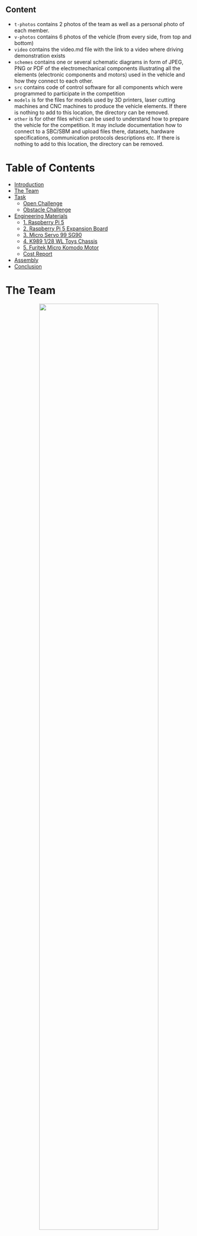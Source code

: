 ## Content

* `t-photos` contains 2 photos of the team as well as a personal photo of each member.
* `v-photos` contains 6 photos of the vehicle (from every side, from top and bottom)
* `video` contains the video.md file with the link to a video where driving demonstration exists
* `schemes` contains one or several schematic diagrams in form of JPEG, PNG or PDF of the electromechanical components illustrating all the elements (electronic components and motors) used in the vehicle and how they connect to each other.
* `src` contains code of control software for all components which were programmed to participate in the competition
* `models` is for the files for models used by 3D printers, laser cutting machines and CNC machines to produce the vehicle elements. If there is nothing to add to this location, the directory can be removed.
* `other` is for other files which can be used to understand how to prepare the vehicle for the competition. It may include documentation how to connect to a SBC/SBM and upload files there, datasets, hardware specifications, communication protocols descriptions etc. If there is nothing to add to this location, the directory can be removed.

Table of Contents
=====

- [Introduction](#introduction)
- [The Team](#the-team)
- [Task](#Task)
  - [Open Challenge](#OpenChallenge)
  - [Obstacle Challenge](#ObstacleChallenge)
- [Engineering Materials](#engineering-materials)
  - [1. Raspberry Pi 5](#1-raspberry-pi-5)
  - [2. Raspberry Pi 5 Expansion Board](#2-raspberry-pi-5-expansion-board)
  - [3. Micro Servo 99 SG90](#3-micro-servo-99-sg90)
  - [4. K989 1/28 WL Toys Chassis](#4-k989-128-wl-toys-chassis)
  - [5. Furitek Micro Komodo Motor](#5-furitek-micro-komodo-motor)
  - [Cost Report](https://github.com/Jayden-boop/WRO-2025/blob/main/README.md#cost-report)
- [Assembly](#assembly)
- [Conclusion](#conclusion)

# The Team

<p align="center">
  <img src="t-photos/TeamPhoto_WRO.jpg" width="80%">
</p>

### Jayden

<p align="center">
  <img src="t-photos/Jayden_WRO.jpg" width="80%">
</p>

Description: WAAWAAW

---

### Arham

<p align="center">
  <img src="t-photos/Arham_WRO.jpg" width="80%">
</p> 
Description: Syed Arham Wasti is a Junior at Anderson CVI with a strong interest in computer science and machine learning. His ambition drives him to address issues he deeply cares about.

---

### Trevor

<p align="center">
  <img src="t-photos/Trevor_WRO.jpg" width="80%">
</p> 
Description: WA WA WA

---

# JAT | WRO \- Documentation |

## Task

The WRO 2025 Future Engineers Self-Driving Cars Challenge tasks teams with designing an autonomous vehicle to complete dynamic racetrack laps and perform parallel parking, adapting to randomized layouts and traffic signs. Teams must also document their engineering process in a public GitHub repository, showcasing innovation, adaptability, and technical problem-solving.

### Challenge Descriptions:

#### 1\. Open Challenge

Objective: The vehicle must autonomously complete three laps on a racetrack whose layout randomizes each round.

**Key Elements:**

- **Randomized Layouts:** The track may feature randomized corridor widths (narrow or wide sections) and varying starting positions.
  Dynamic configurations:  The track configuration (e.g., wall placements, starting zones) is determined by a randomization process (e.g., coin tosses, dice rolls) before each round.

- **Adaptability requirement:** The navigation algorithms of the vehicle are critical, having to adapt in real time to an unseen wall and course arrangement without human intervention.

**Performance Goal:**
Maximize the consistency and speed of laps under unknown track conditions.

#### 2\. Obstacle Challenge

Objective: The vehicle must complete three laps on a track with randomly placed traffic signs and then perform a parallel parking maneuver in a designated area.

**Key Elements:**

- **Traffic Signs:** Red and green pillars indicate required driving lanes (red = keep right, green = keep left). The vehicle must obey these rules without displacing the signs.
- **Parking Task:** After completing laps, the vehicle must park within a narrow, variable-sized parking space. Starting inside the parking lot and achieving parallel alignment earns bonus points.

**Randomization factors:**

- Traffic sign positions
- Parking lot placement
- Driving direction (clockwise/counterclockwise)

**Performance Goal:**
Complete the 3 laps without faults and complete a precise parallel parking maneuver whilst adapting to randomized factors.

# 

Our Robot
=====

| <img src="v-photos/Car_Front.jpg" width="90%" /> | <img src="v-photos/Car_Back.jpg" width="85%" />   |
|:------------------------------------------------:|:-------------------------------------------------:|
| *Front*                                          | *Back*                                            |
| <img src="v-photos/Car_Left.jpg" width="90%" />  | <img src="v-photos/Car_Right.jpg" width="85%" />  |
| *Left*                                           | *Right*                                           |
| <img src="v-photos/Car_Top.jpg" width="90%" />   | <img src="v-photos/Car_Bottom.jpg" width="85%" /> |
| *Top*                                            | *Bottom*                                          |

<p align="center">
 <img src="v-photos/WRO_VehicleDiagram.png" width="50%" />
   </p>
<br>

<br>

## Video of our Open Challenge Demonstration [Here](https://www.youtube.com/watch?v=GPGMuM1HHgo&ab_channel=ArhamWasti) <a class="anchor" id="video"></a>

<img src="other/readme-images/WRO_openThumbnail.png" width="50%" /> 

## Video of our Obstacle Challenge Demonstration [Here](https://www.youtube.com/watch?v=hhrCKOZkAMQ&ab_channel=ArhamWasti) <a class="anchor" id="video"></a>

<img src="other/readme-images/WRO_obstacleThumbnail.png" width="50%" /> 
<br>

# Engineering Design & Strategy

This section outlines the core engineering principles and strategic decisions that guided the development of our autonomous vehicle. We have broken down our design process into the key categories evaluated in the competition: Mobility, Power & Sensing, and Obstacle Management.

## Mobility Management

Effective mobility is central to navigating the course quickly and accurately. Our design focuses on a responsive drivetrain with precise steering control.

### Motor Selection and Implementation

<table width="800px"> <tr> <td width="400px" style="text-align: left; vertical-align: top;"> <img src="other/readme-images/Furitek-Micro-Komodo-Motor.png" alt="Furitek Micro Komodo Motor" width="100%"/> </td> <td width="400px" style="text-align: left; vertical-align: top;"> <h3>Furitek Micro Komodo Motor</h3> <ul> <li><b>KV:</b> 3450 RPM/Volt</li> <li><b>Power:</b> 120W</li> <li><b>Battery:</b> 2–3S LiPo</li> <li><b>Type:</b> Brushless</li> <li><b>Weight:</b> 17.5 g</li> </ul> </td> </tr> </table>

The Furitek Micro Komodo was selected for its exceptional power-to-weight ratio and precise speed control. As a brushless motor, it offers higher efficiency, a longer lifespan, and superior performance compared to brushed alternatives. Its ability to operate smoothly at both high and very low speeds is a significant advantage, providing the raw acceleration needed for fast laps and the delicate, slow-speed control required for the parallel parking maneuver.

<table width="800px"> <tr> <td width="400px" style="text-align: left; vertical-align: top;"> <img src="other/readme-images/HS-5055MG-Servo.png" alt="HS-5055MG Servo" width="100%"/> </td> <td width="400px" style="text-align: left; vertical-align: top; padding: 0;"> <h3>HS-5055MG Servo</h3> <ul> <li><b>Torque (6.0V):</b> 1.4 kg/cm</li> <li><b>Speed (6.0V):</b> 0.14 sec/60°</li> <li><b>Gears:</b> Metal</li> <li><b>Type:</b> Digital</li> <li><b>Weight:</b> 9.5 g</li> </ul> </td> </tr> </table>

Accurate path following is managed by a PID controller, which requires a steering servo capable of making small, precise, and rapid adjustments. The HS-5055MG was chosen for its digital precision and metal gear construction, providing the durability and responsiveness needed to translate the PID controller's outputs into exact steering angles. This ensures the vehicle can hold its line with minimal error.

### Wheels and Drivetrain Rationale

We use GT24 Carisma Wheels and Tires for their traction characteristics, ensuring consistent grip and power delivery. Other 1/24 scale RC car wheels and tires can be substituted.

## Power and Sense Management

A reliable power system and an accurate sensor suite are the foundation of any autonomous system. Our strategy was to choose components that provide clean power and rich, low-latency data to our control system.

### Power Source and Distribution

<table width="800px"> <tr> <td width="400px" style="text-align: left; vertical-align: top;"> <img src="other/readme-images/Gens-Ace-2S1P-1300mAh-7.4V-battery.png" alt="Gens Ace 2S1P 1300mAh 7.4V battery" width="100%"/> </td> <td width="400px" style="text-align: left; vertical-align: top;"> <h3>Gens Ace 2S LiPo Battery</h3> <ul> <li><b>Capacity:</b> 1300mAh</li> <li><b>Voltage:</b> 7.4V (2S)</li> <li><b>Discharge Rate:</b> 45C</li> <li><b>Weight:</b> 90 g</li> </ul> </td> </tr> </table>

The Gens Ace 1300mAh LiPo was selected for its optimal balance of capacity, weight, and size. On a full charge, this battery provides approximately 45 minutes of continuous runtime, which is more than sufficient to complete all competition rounds and practice runs without needing a battery swap or experiencing performance degradation.

<table width="800px"> <tr> <td width="400px" style="text-align: left; vertical-align: top;"> <h3>Hiwonder Raspberry Pi 5 Expansion Board</h3> <ul> <li>Centralized Power Distribution</li> <li>Organized PWM Outputs</li> <li>Regulated Voltage for Sensors</li> <li>Direct Pi 5 Connectivity</li> </ul> </td> <td width="400px" style="text-align: left; vertical-align: top;"> <img src="other/readme-images/rrclitecontroller.png" alt="Hiwonder Raspberry Pi 5 Expansion Board" width="100%"> </td> </tr> </table>

To eliminate the reliability issues of breadboards and loose wiring, we integrated the Hiwonder Expansion Board. It serves as a centralized hub for power management and signal distribution, providing stable, regulated power to the Pi, sensors, and servos. This simplifies the wiring harness, reduces potential failure points, and ensures consistent performance from all electronic components.

### Wiring Diagram

(Placeholder for Wiring Diagram Image)

### Sensor Selection and Rationale

<table width="800px"> <tr> <td width="400px" style="text-align: left; vertical-align: top;"> <img src="other/readme-images/Raspberry-Pi-5.png" alt="Raspberry Pi 5" width="100%"> </td> <td width="400px" style="text-align: left; vertical-align: top;"> <h3>Raspberry Pi 5</h3> <ul> <li><b>CPU:</b> Quad-core 64-bit Arm Cortex-A76 @ 2.4GHz</li> <li><b>RAM:</b> 8GB LPDDR4X</li> <li><b>Connectivity:</b> Wi-Fi, Bluetooth 5.0, Gigabit Ethernet</li> <li><b>I/O:</b> 40-pin GPIO, 2x MIPI DSI/CSI</li> </ul> </td> </tr> </table>
The Raspberry Pi 5 serves as the central processing unit, chosen for its powerful quad-core processor that can simultaneously handle real-time data streams from the camera and LiDAR without performance bottlenecks. The mature Python ecosystem and extensive GPIO interface were ideal for rapid algorithm development and direct control over all hardware.

<table width="800px"> <tr> <td width="400px" style="text-align: left; vertical-align: top;"> <img src="other/readme-images/Diyeeni-Zero-Module-Camera.png" alt="Pi Camera Module" width="100%"> </td> <td width="400px" style="text-align: left; vertical-align: top;"> <h3>Pi Camera Module</h3> <ul> <li><b>Resolution:</b> 5 Megapixels</li> <li><b>Video:</b> 1080p HD</li> <li><b>Interface:</b> Direct CSI</li> <li><b>Features:</b> Color Sensing</li> </ul> </td> </tr> </table>
The Pi Camera is our primary sensor for the Obstacle Challenge. Its direct CSI interface provides a low-latency video feed essential for high-speed decision-making. We rely entirely on its color-sensing capabilities and OpenCV-based contour detection to accurately identify the pillars and boundary walls. The 175° wide angle lens, combined with a high mounting position on the chassis allows the camera to have an extremely large field of view throughout the challenge.

<table width="800px"> <tr> <td width="400px" style="text-align: left; vertical-align: top;"> <h3>LD19 D500 LIDAR</h3> <ul> <li><b>Range:</b> 0.02 - 12m</li> <li><b>Scan Rate:</b> 5-15 Hz</li> <li><b>Angular Resolution:</b> 0.5°</li> <li><b>Interface:</b> UART</li> </ul> </td> <td width="400px" style="text-align: left; vertical-align: top;"> <img src="other/readme-images/LD19-D500-LIDAR.png" alt="LD19 D500 LIDAR" width="100%"> </td> </tr> </table>
For navigation tasks where precision distance measurement is needed, we use the LD19 LIDAR. It is the sole sensor for the parallel parking maneuver. Once the parking sequence is initiated, color data is no longer needed, and the LIDAR's high-accuracy spatial data allows us to precisely detect the parking space and execute the multiple turns required to park.

## Structural Materials

### Custom 3D Printed Chassis (PLA)

The main chassis and structural components are 3D printed in PLA plastic. PLA was selected for its excellent dimensional stability, ease of printing complex geometries, and sufficient strength for the application. The material allows for rapid prototyping iterations during development while providing the precision needed for proper component mounting and alignment.

![Platform Drawing](other/readme-images/platform-drawing.jpg) 

Key printed components include:

- Main chassis baseplate with integrated mounting features
- Electronics platform with built-in component positioning
- Camera mount tower optimized for field of view
- Custom steering linkages designed for precise geometry
- Front wheel rims sized specifically for our tire selection

### Custom 3D Printed Camera Holder (PLA)

![Camera Holder Drawing](other/readme-images/camera-holder-drawing.jpg)

### FURITEK LIZARD Pro ESC

The ESC provides the interface between our control system and the drive motor, selected for its low weight and small size. 

## Mechanical Components

### K989 Drivetrain Components

The design adapted select components from the K989 platform including the rear gearbox assembly and steering linkage ball joints. These parts provide proven reliability and appropriate gear ratios for the scale and performance requirements while maintaining cost effectiveness.

### Custom Front Wheels

Front wheels are 3D printed to exact specifications needed for our steering geometry, paired with stretched 1/28 scale tires that provide optimal grip without requiring adhesive mounting.

## Fasteners and Hardware

### Standard Metric Hardware

All mechanical connections use standard M3 screws and fasteners for reliability and easy maintenance. Double-sided mounting tape provides secure attachment for electronic components while allowing for adjustments during development.

### Ball Joint Steering Links

Precision ball joints from the K989 system ensure smooth steering operation with minimal backlash, critical for accurate autonomous navigation.

## Cost Report

| Component                                       | Quantity | Unit Price (CAD) | Total Cost (CAD) |
| ----------------------------------------------- | -------- | ---------------- | ---------------- |
| Raspberry Pi 5 (8GB)                            | 1        | $139.99          | $139.99          |
| Pi 5 Expansion Board                            | 1        | $55.87           | $55.87           |
| HS-5055MG Servo                                 | 1        | $34.91           | $34.91           |
| K989 1/28 WL Toys Chassis                       | 1        | $105.68          | $105.68          |
| Furitek Micro Komodo Motor                      | 1        | $48.88           | $48.88           |
| LDRobot D500 LiDAR Kit                          | 1        | $99.60           | $99.60           |
| Texas Instruments TPS22918DBVR Power Switch ICs | 1        | $0.64            | $0.64            |
| Battery Pack (2S LiPo 7.4V ~2000mAh)            | 2        | $80.35           | $160.70          |
| Diyeeni Zero Module Camera (5MB, 1080p HD)      | 1        | $46.85           | $46.85           |
| GT24 M-Sport 2022 Hybrid Rally Wheels & Tires   | 1        | $22.00           | $22.00           |

## Measurements

| Part           | Measurment | Rule Comp |
| -------------- | ---------- | --------- |
| Vehicle Length | 18.2cm     | 30cm      |
| Vehicle Width  | 10.0cm     | 20cm      |
| Vehicle Height | 22.4cm     | 30cm      |
| Weight         | 397g       | 1.5kg     |

# Assembly Guide

## Overview

This guide provides comprehensive step-by-step instructions for assembling our fully custom-designed WRO Future Engineers autonomous vehicle. The robot features a completely custom 3D-printed chassis system with integrated drive components and precision steering mechanism.

## Required Tools

- Phillips head screwdrivers (various sizes)
- Soldering iron and solder (optional for secure connections)
- Wire strippers
- Digital calipers (for precise positioning)

## Required Components

### Custom 3D-Printed Chassis System

- Main chassis baseplate (PLA, 20% infill, 0.2mm layer height)
- Custom front gearbox housing
- Main electronics platform with integrated mounting pins
- Camera mount tower (approximately 80mm height)
- Custom front wheel rims
- Custom platform holders and mounting adapters
- Custom track rod with ball joint connections

### Drive System Components

- Rear gearbox assembly (K989 reference components)
- Custom front gearbox assembly
- FURITEK LIZARD Pro 30A/50A Brushed/Brushless ESC
- Drive motor with Furitek Micro Komodo controller
- Steering servo motor
- K989 steering rod components

### Electronics & Control

- Raspberry Pi 5
- Custom expansion board
- Pi Camera module with CSI ribbon cable
- LD19 D500 LIDAR sensor
- LiPo battery pack (rectangular form factor)

### Wheels and Tires

- Custom 3D-printed front rims with K989 tires (1/28 scale stretched fit)
- Rear wheels with GT24 Carisma tires (or any compatible 1/24 scale tires)

### Hardware & Fasteners

- M3 screws (various lengths for gearbox mounting)
- Double-sided mounting tape (high strength)
- K989 ball joints for steering linkage
- Axle nuts for wheel attachment
- Male-to-female jumper wires (3-wire set for LIDAR)

## Assembly Steps

### Step 1: Chassis Foundation Assembly

1. **Print 3D parts**
   - Retrieve STL files found in the `models` folder
   - Print parts on any accesible supported 3D printer
   - Utilize the print settings specificied in the *Assembly Config Guide*
2. **Prepare the main chassis baseplate**
   - Ensure all mounting points are clear of support material
   - Test fit all major components before permanent installation
3. **Install rear gearbox assembly**
   - Position K989 rear gearbox in chassis mounting location
   - Secure using double-sided tape for primary attachment
   - Install custom 3D-printed platform holders onto K989 body mounting points
   - Connect platform holders to chassis using vertical M3 screws
4. **Install custom front gearbox housing**
   - Mount front gearbox assembly to chassis front section
   - Ensure proper alignment with steering geometry
   - Secure with double-sided tape and mechanical fasteners

### Step 2: Platform and Electronics Mounting

1. **Install main electronics platform**
   - Align platform with front and rear mounting points
   - Insert platform into custom holders through designed holes
   - Verify platform is level and secure
2. **Mount Raspberry Pi 5 and expansion board**
   - Align Raspberry Pi with integrated mounting pins on platform
   - Press Pi onto pins through standard mounting holes
   - Install expansion board using same pin mounting method
   - Ensure both boards are seated securely
3. **Install LiPo battery**
   - Place rectangular LiPo battery on its side (long edge down)
   - Position between platform sidewalls for friction fit
   - Verify battery is held securely by platform walls

### Step 3: Sensor Integration

1. **Mount LD19 D500 LIDAR**
   - Position LIDAR on platform for optimal 180-degree front coverage
   - Ensure LIDAR is parallel to ground plane
   - Secure using high-strength double-sided tape
   - Verify rotation clearance and mounting stability
2. **Install camera mount tower**
   - Position camera mount at rear of platform
   - Insert rectangular mounting beams into platform holes for friction fit
   - Verify tower is vertical and stable
   - Test camera field of view clearance
3. **Mount Pi Camera**
   - Install Pi Camera in fixed mount position on tower
   - Connect CSI ribbon cable to Raspberry Pi
   - Route cable carefully to avoid interference with moving parts
   - Verify camera orientation and focus adjustment

### Step 4: Drive System Integration

1. **Install Furitek Micro Komodo and ESC**
   - Mount Furitek Micro Komodo controller to chassis
   - Connect drive motor to controller
   - Install FURITEK LIZARD Pro ESC between controller and expansion board
   - Secure all components with appropriate mounting method
2. **Connect drive system wiring**
   - Connect ESC to expansion board using PWM signal pins
   - Ensure proper power distribution from battery
   - Verify all electrical connections are secure

### Step 5: Custom Steering System Assembly

1. **Install steering servo**
   - Mount steering servo in designated chassis location
   - Connect servo to expansion board using PWM pins
   - Verify servo movement range and centering
2. **Assemble steering linkage**
   - Attach K989 steering rod to servo horn
   - Connect custom track rod with ball joints to steering rod
   - Install ball joint connections to front wheel assemblies
   - Verify Ackermann steering geometry implementation
   - Test steering range - track rod should contact front gearbox at maximum turns
3. **Verify steering operation**
   - Check full steering range without binding
   - Ensure proper return to center position
   - Verify ball joint security and movement

### Step 6: Wheel and Tire Installation

1. **Install front wheels**
   - Mount custom 3D-printed front rims to axles
   - Secure with axle nuts
   - Install K989 tires onto rims (stretched fit, no adhesive required)
   - Verify wheel alignment and rotation
2. **Install rear wheels**
   - Mount rear wheels to rear axles
   - Install GT24 Carisma tires or any compatible 1/24 scale tires
   - Secure with appropriate fasteners
   - Verify proper clearance and alignment

### Step 7: System Wiring and Connections

1. **LIDAR connections**
   - Connect 3-wire harness (VCC, GND, Data) using male-to-female jumpers
   - Connect GND to any GPIO ground pin
   - Connect VCC and data signal to appropriate GPIO pins
   - Verify UART communication setup
2. **Power distribution**
   - Connect LiPo battery to main power distribution
   - Verify all components receive proper voltage
   - Check polarity on all connections
3. **Final wiring organization**
   - Route all cables to avoid mechanical interference
   - Secure loose wiring with appropriate methods
   - Verify no wires interfere with steering or drive systems

### Step 8: Final Assembly and Testing

1. **Mechanical verification**
   - Check all mounting points for security
   - Verify steering range and drive system operation
   - Ensure no mechanical binding or interference
2. **Electrical testing**
   - Power on system and verify all components initialize
   - Test LIDAR rotation and data output
   - Verify camera image capture
   - Test steering servo response
   - Verify drive motor operation through ESC
3. **System integration check**
   - Verify all sensors and actuators respond correctly
   - Check wireless connectivity if applicable
   - Perform initial calibration procedures

## Troubleshooting

**Common Assembly Issues:**

- **Steering binding**: Check track rod clearance with front gearbox; verify ball joint installation
- **Platform instability**: Ensure platform holders are properly seated and screwed into gearbox mounting points
- **Sensor mounting**: Verify double-sided tape adhesion; ensure LIDAR has clear rotation path
- **Electrical connections**: Check jumper wire connections; verify PWM pin assignments on expansion board

**Component Fit Issues:**

- **Wheel alignment**: Check axle nut tightness; verify rim installation on axles
- **Electronics mounting**: Ensure mounting pins are properly inserted through board holes
- **Battery fit**: Adjust platform wall spacing if battery is loose or too tight

# Obstacle Avoidance

This section explains the **pillar detection and obstacle avoidance algorithm** implemented for the obstacle challenge. It covers detection, filtering, steering control, emergency handling, edge cases, parking exit logic, and the parallel parking process.

---

## 1. Pillar Detection

### Color Thresholding

The camera frame is converted to HSV and color thresholds are applied to isolate pillar colors. Red uses two hue ranges to handle hue wrap-around and lighting changes; green uses a single calibrated range. The thresholds are tuned to avoid false positives from track lines and printed textures.

```python
img_hsv = cv2.cvtColor(im, cv2.COLOR_BGR2HSV)

# Green mask (single continuous hue band)
img_thresh_green = cv2.inRange(img_hsv, LOWER_GREEN_THRESHOLD, UPPER_GREEN_THRESHOLD)

# Red mask (hue wraps near 0 / 180 — use two ranges and OR them)
img_thresh_red = cv2.bitwise_or(
    cv2.inRange(img_hsv, LOWER_RED_THRESHOLD1, UPPER_RED_THRESHOLD1),
    cv2.inRange(img_hsv, LOWER_RED_THRESHOLD2, UPPER_RED_THRESHOLD2)
)
```

On many cameras, red hues can be split across the 0/180 boundary in HSV. The two-range approach reduces missed red detections under variable illumination or white balance shifts.

### Contour Extraction & Preprocessing

Contours are found on the thresholded masks. To minimize noisy edges, the code uses `CHAIN_APPROX_NONE` while later smoothing contours.

```python
contours_red, _ = cv2.findContours(img_thresh_red, cv2.RETR_EXTERNAL, cv2.CHAIN_APPROX_NONE)
contours_green, _ = cv2.findContours(img_thresh_green, cv2.RETR_EXTERNAL, cv2.CHAIN_APPROX_NONE)
```

`RETR_EXTERNAL` keeps only outer contours — pillars are solid objects with simple silhouettes; nested contours are usually irrelevant. `CHAIN_APPROX_NONE` retains full boundary detail so the subsequent `approxPolyDP` has enough points to create a stable approximation.

### Bounding Rectangles and Simple Distance Proxy

Each contour is approximated and bounded to compute the center, area and a quick pixel-distance estimate.

```python
approx = cv2.approxPolyDP(cnt, 0.01 * cv2.arcLength(cnt, True), True)
x, y, w, h = cv2.boundingRect(approx)
pillar_cx, pillar_cy = x + w//2, y + h//2
pillar_area = w * h
pillar_distance = math.dist([pillar_cx, pillar_cy], [WIDTH//2, HEIGHT])  # e.g., [320,480]
```

This pixel euclidean distance is not a true metric distance but works well for prioritizing the closest. It is a simplistic measurement that avoids the complexity of depth calculations.

**Debugging helper:** the code draws bounding boxes and a centroid point during development to validate thresholds:

```python
cv2.rectangle(im, (x,y), (x+w, y+h), (0,255,255), 2)
cv2.circle(im, (pillar_cx, pillar_cy), 3, (255,0,0), -1)
```

---

## 2. Pillar Filtering and Prioritization

Detection must be filtered aggressively to avoid misbehavior when the track has textures or reflections.

### Area & Size Filtering

Small contours are discarded early to reduce noise:

```python
area = cv2.contourArea(cnt)
if area <= PILLAR_SIZE:
    continue  # too small to be a pillar
```

`PILLAR_SIZE` acts as a low-pass filter on contour area. It's tuned so that slivers of printed texture on the mat don't trigger a reaction while still catching genuine pillars at a useful distance.

### Distance Threshold

Very distant detections are ignored so the control logic only reacts to immediate obstacles:

```python
if pillar_distance >= 500:
    continue  # pillar is too far to react to reliably
```

This window balances early reaction with false-trigger reduction. Too large a window causes erratic steering, too small makes the robot late to avoid.

### Top/Bottom Edge Rejection

Exclude contours where bounding box sits too close to the top or bottom of the frame (unreliable zones):

```python
if y + h > 450 or y + h < 125:
    continue
```

- Bottom zone (>450 px) often means the robot has already passed the pillar or the contour is partially out of frame.
- Top zone (<125 px) indicates the pillar is far and area/centroid estimation is noisy.

### Closest-First Prioritization

From the remaining candidates, the closest pillar by pixel-distance is stored as the active avoidance target:

```python
if pillar_distance < closest_pillar_distance:
    closest_pillar_distance = pillar_distance
    closest_pillar_colour = "red"  # or "green" depending on mask
    closest_pillar_x = pillar_cx
    closest_pillar_y = pillar_cy
    closest_pillar_area = pillar_area
```

Choosing the closest pillar ensures the robot focuses on imminent obstacles instead of distant ones that will be handled later. This simplifies decision-making in sections with two pillars.

Pillar decision flow:

```mermaid
flowchart TD
    A[Raw contours] --> B{Area > PILLAR_SIZE?}
    B -->|No| Z[Discard]
    B -->|Yes| C{Distance < 500?}
    C -->|No| Z
    C -->|Yes| D{Y bounds OK?}
    D -->|No| Z
    D -->|Yes| E[Candidate => compare distance]
    E --> F[Keep closest pillar]
```

---

## 3. Steering and Control

This section explains how the chosen pillar is converted to steering commands using a PD controller and how the servo command is converted to PWM for the vehicle.

### Target Alignment — color-specific targets

Targets are fixed X-coordinates that represent where a pillar should appear in the camera frame when the robot will pass it on the correct side:

```python
red_target = 120   # desired x for red pillars (left side of camera)
green_target = 520 # desired x for green pillars (right side of camera)

if closest_pillar_colour == "red":
    target = red_target
elif closest_pillar_colour == "green":
    target = green_target
else:
    target = None
```

Using fixed pixel targets is a simple heuristic that ensures the pillar is pushed towards the correct side of the frame. It works well when camera FOV and mounting are consistent.

### Error computation and PD steering

Calculate horizontal error based on the target-x and pillar-x and apply PD control:

```python
error = target - closest_pillar_x
p_term = error * OBSTACLEPG * MAX_TURN_DEGREE
d_term = (error - prev_pillar_error) * OBSTACLEPD
servo_angle = MID_SERVO - p_term - d_term
prev_pillar_error = error
```

- `OBSTACLEPG` controls responsiveness.
- `OBSTACLEPD` damps oscillations.
- `MAX_TURN_DEGREE` normalizes the error into a fraction of the maximum turn.

**Clamp and convert to PWM** (important for safety):

```python
if servo_angle > MID_SERVO + MAX_TURN_DEGREE:
    servo_angle = MID_SERVO + MAX_TURN_DEGREE
if servo_angle < MID_SERVO - MAX_TURN_DEGREE:
    servo_angle = MID_SERVO - MAX_TURN_DEGREE

pw = pwm(servo_angle)
board.pwm_servo_set_position(0.04, [[1, pw]])  # send servo command
```

PD-only control avoid is sufficient for steering where the steady-state offset is small because the environment provides visual feedback to recentre the pillar. Gains were tuned experimentally on the track; if the robot oscillates, reduce `OBSTACLEPG` or increase `OBSTACLEPD`.

### Optional depth-based gain (Y-axis influence)

The code contains a hook to modify steering intensity based on pillar Y (vertical position = depth proxy):

```python
# Optional depth-dependent adjustment:
servo_angle -= closest_pillar_y * YAXISPG  # applied for green pillars
# YAXISPG is 0 by default; set positive to reduce sensitivity for farther pillars
```

Enabling `YAXISPG` can make the robot steer more aggressively for near pillars while staying calmer for distant ones. 

---

## 4. Emergency Collision Handling

When a pillar fills the frame (large area), it means that the pillar is very close. If the pillar is not on the correct side of the robot, we must avoid pushing forward into a collision. This triggers an emergency maneuver where the robot reverses in order to avoid the pillar.

Example red pillar:

```python
if closest_pillar_area > 7000 and closest_pillar_distance < 300 and not exit_parking_lot and closest_pillar_x > 250:
    # Straighten and stop, then do a short forward nudge to reposition
    servo_angle = MID_SERVO
    board.pwm_servo_set_position(0.04, [[2, 1500]])  # stop ESC
    board.pwm_servo_set_position(0.04, [[1, pwm(servo_angle)]])
    board.pwm_servo_set_position(0.04, [[2, 1620]])  # small forward nudge
    time.sleep(1)
    board.pwm_servo_set_position(0.04, [[2, DC_SPEED]])  # resume driving
```

The parameters (7000 area,  300 distance, 250 pillar-x) were chosen to catch close pillars while avoiding any false activations.

---

## 5. Edge Case Handling

This section documents several special-case situations the code guards against and includes short code snippets integrated into the relevant logic.

### Interior Wall / Corner Danger

Problem: A pillar might require steering that pushes the robot into an interior wall near corners. The code detects significant wall presence and overrides pillar steering when necessary. This occurs when driving counter-clockwise with an interior green pillar and clockwise with an interior red pillar.

```python
# If green pillar would push robot left into a wall, override.
if (track_dir == "left" and target == green_target and left_area > 10000 and
        closest_pillar_distance > 315):
    servo_angle = MID_SERVO - MAX_TURN_DEGREE
```

`left_area` is measured from a left ROI that senses the inner wall. The `closest_pillar_distance > 315` requirement avoids overriding when the pillar is close (where immediate avoidance is the primary focus).

### Front Area Override (Perpendicular Approaches / Parking Exit)

When the robot is approaching a wall head-on (during the parking lot exit), the front black ROI triggers a stronger avoidance:

```python
if front_area_black > 250 and turn_counter == 0 and target == None:
    servo_angle = MID_SERVO + MAX_TURN_DEGREE
```

`turn_counter == 0` is used because this scenario is only relevant immediately after leaving the parking lot. The front ROI is tuned to detect large dark areas (the outer walls) and bias the steering away. This override only occurs if no pillar is in the field of view, as following a visible pillar is ideal. 

---

### Front Area Override (Exterior pillar avoidance during turn)

![Exterior pillar override](other/readme-images/diagram_exterior.png)

In this pillar combination, the robot must first avoid the green pillar. This results in the position being closer to the interior wall. Then, the robot follows the red pillar target, becoming roughly perpendicular to the exterior wall. As the robot drives forward while attempting to correct the pillar-x, the pillar will leave the camera field of view. In this case, a manual override must be made to avoid the pillar while turning into the next straight section. 

```python
if front_area_black > 250 and turn_counter > 0 and left_wall > 1000 and target == None:
    servo_angle = MID_SERVO - MAX_TURN_DEGREE
```

The forced correction only occurs if both the left wall ROI and the front ROI detects a black area, allowing the override to selectively occur if the wall is not on the correct side of the robot.

---

## 6. Turn Handling, Line Detection, and Lap Counting

This logic transitions the vehicle between straight sections and turns and is essential for lap counting. When there is no pillars that need to be avoided, the logic allows the robot to stay within the middle of each section to prepare for future pillars.

### Blue & Orange Line Detection (turn triggers)

Short ROI-based detections detect corners based on the first coloured line:

```python
if blue_line_area >= LINE_THRESHOLD and track_dir != "right" and not seen_line:
    track_dir = "left"
    turn_dir = "left"
    seen_line = True
    turn_counter += 1

if orange_line_area >= LINE_THRESHOLD and track_dir != "left" and not seen_line:
    track_dir = "right"
    turn_dir = "right"
    seen_line = True
    turn_counter += 1
```

The `seen_line` flag prevents multiple counts for the same physical line as the robot passes the ROI over several frames.

### End-of-turn detection

During a turn, the code monitors for the opposite color line and wall area thresholds to determine the end of the turn and transition back to straight-line wall following.

```python
if turn_dir == "left" and orange_line_area >= LINE_THRESHOLD:
    line_end = True
if turn_dir == "right" and blue_line_area >= LINE_THRESHOLD:
    line_end = True
```

### Wall-based fallback navigation

When no pillar or lines are available, the vehicle uses left/right wall area differences for steering:

```python
current_difference = left_area - right_area
servo_angle = MID_SERVO + (current_difference * PG + (current_difference - last_difference) * PD)
last_difference = current_difference
```

This PD on areas effectively centers the vehicle between walls. PD avoids long-term drift while being responsive to changes in wall proximity.

No pillar flowchart:

```mermaid
flowchart TD
    A[Start] --> B{Do we see a blue or orange line ahead?}

    B -->|Blue line & we're not turning right & it's the first time seeing it| C[Start a LEFT turn<br/>Mark line as seen<br/>Increase turn counter]
    B -->|Orange line & we're not turning left & it's the first time seeing it| D[Start a RIGHT turn<br/>Mark line as seen<br/>Increase turn counter]
    B -->|No line detected| E[Check if we are currently turning]

    C --> E
    D --> E

    E -->|Turning LEFT & see an orange line| F[End of the LEFT turn]
    E -->|Turning RIGHT & see a blue line| F[End of the RIGHT turn]
    E -->|Still in turn or going straight| G[Keep turning or go straight]

    F --> H[Turn is finished<br/>Reset turn direction<br/>Allow new line detection]
    H --> I[Resume normal driving]

    G --> I

    I --> J{Are there any pillars to follow?}
    J -->|Yes| K[Avoid pillars]
    J -->|No| L[Use wall-following to stay centered]

    L --> M[Compare left and right wall areas]
    M --> N[Adjust steering to stay in the middle]
    N --> O[Remember this difference for smoother steering]
```

---

## 7. Exiting the Parking Lot

The robot must exit the parking lot safely and deterministically. The code sets exit flags at the beginning and executes small routines to clear the lot.

### Deciding Direction

At start, the robot measures left and right wall areas and chooses an exit direction:

```python
if startFromParkingLot:
    if left_area > right_area:
        track_dir = "right"
        exit_parking_lot_right = True
    else:
        track_dir = "left"
        exit_parking_lot_left = True
    startFromParkingLot = False
```

Using the immediate camera observation avoids dependence on any external configuration and adapts to the random configuration.

### Exit routine example

```python
if exit_parking_lot_left:
    # steer left for a short burst, apply thrust, straighten
    board.pwm_servo_set_position(0.04, [[1, pwm(0)]])
    board.pwm_servo_set_position(0.04, [[2, DC_SPEED + 5]])
    time.sleep(0.8)
    board.pwm_servo_set_position(0.04, [[1, pwm(MID_SERVO)]])
    exit_parking_lot_left = False
```

The timed DC burst allows the robot to precisely navigate out of the tight parking lot.

---

## 8. Parking Sequence

Our parking sequence utilizes the **LD19 D500 Lidar** to precisely detect both the parking walls and the outer black boundary walls. In order to get to a fixed position near the parking lot, the robot follows the black walls using the lidar. 

The code periodically aggregates LIDAR points and tries to fit the inner wall with a least-squares line. It filters points with `filter_wall_points` so that only points expected to belong to the wall are used, then computes slope and a corresponding angle error (the difference between the robot heading and the wall angle). When enough points are found the code nudges the steering to correct alignment using the computed `angle_error`.

```python
wall_points = filter_wall_points(current_scan_points, x_min=-4, x_max=4, y_min=-100, y_max=-5)
slope, angle_error, status = calculate_wall_slope_and_error(wall_points)
servo_angle = MID_SERVO + (angle_error * LIDARPG)
```

`filter_wall_points` selects points that fall in a fixed box in robot coordinates; `calculate_wall_slope_and_error` uses a least-squares fit to find a line and converts that slope into a small angular correction. The multiplier `LIDARPG` scales that computed correction to a steering command. The result is a closed-loop LIDAR-guided alignment while the robot drives slowly into the parking lot.

---

Our algorithm has a different maneuver based on the last pillar of the straight section.

<img title="" src="other/readme-images/parking_last_pillar_circled.png" alt="">

In this case, the last pillar (circled) is red. Therefore the robot must pass the pillar on the right. In this case, our robot will follow this procedure:

<img title="" src="other/readme-images/parking_left_red.png" alt="">

1. After the robot detects the blue line, it checks the colour of the last pillar. If the last pillar is red or there is no last pillar, the robot begins to follow the front wall, becoming perpendicular. 
2. The robot continues following the front wall until it is detected to be within 15 centimeters or less.
3. The robot enters a timed 90 degree reverse turn.
4. The robot follows the right wall until the first parking lot wall is detected.
5. The robot sets the servo to the straight position and moves forward until the second parking lot wall is detected. Then, the robot takes a timed turn right.
6. The robot reverses while adjusting to become perpendicular to the wall in front.
7. Once the distance to the front wall exceeds 65 centimeters, the robot starts a reverse turn to become parallel.

If the last pillar is green, the robot will first pass the green pillar, then turn into the exterior wall and perform the red pillar sequence.

<img title="" src="other/readme-images/parking_left_green.png" alt="">

This sequence is simply inverted for the opposite track direction if there is no last pillar or it is green. 

<img title="" src="other/readme-images/parking_right_green.png" alt="">

If the last pillar is red, the robot passes the red pillar and follows the interior wall to become parallel. Then it reverses and makes a 90 degree right turn. Then, it uses the normal parking sequence. 

<img title="" src="other/readme-images/parking_right_red.png" alt="">
